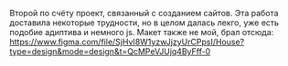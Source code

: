 Второй по счёту проект, связанный с созданием сайтов. Эта работа доставила некоторые трудности, но в целом далась лекго, уже есть подобие адиптива и немного js.
Макет также не мой, брал отсюда: https://www.figma.com/file/SjHvI8W1yzwJjzyUrCPpsI/House?type=design&mode=design&t=QcMPeVJUjq4ByFff-0
